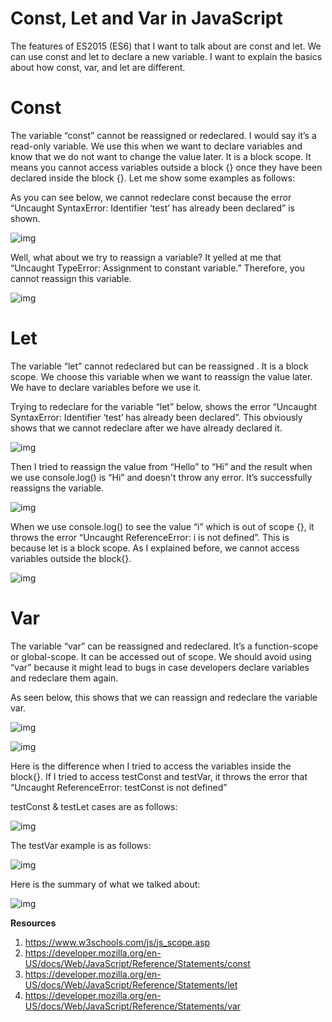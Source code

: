 # Const, Let and Var in JavaScript

The features of ES2015 (ES6) that I want to talk about are const and let. We can use const and let to declare a new variable. I want to explain the basics about how const, var, and let are different.

# **Const**

The variable “const” cannot be reassigned or redeclared. I would say it’s a read-only variable. We use this when we want to declare variables and know that we do not want to change the value later. It is a block scope. It means you cannot access variables outside a block {} once they have been declared inside the block {}. Let me show some examples as follows:

As you can see below, we cannot redeclare const because the error “Uncaught SyntaxError: Identifier ‘test’ has already been declared” is shown.

![img](https://miro.medium.com/max/700/1*mIjWsglkGdKS5zcUpGxdXw.png)

Well, what about we try to reassign a variable? It yelled at me that “Uncaught TypeError: Assignment to constant variable.” Therefore, you cannot reassign this variable.

![img](https://miro.medium.com/max/700/1*98qVZTZ0s6sSuhpzWgzCGQ.png)

# **Let**

The variable “let” cannot redeclared but can be reassigned . It is a block scope. We choose this variable when we want to reassign the value later. We have to declare variables before we use it.

Trying to redeclare for the variable “let” below, shows the error “Uncaught SyntaxError: Identifier ‘test’ has already been declared”. This obviously shows that we cannot redeclare after we have already declared it.

![img](https://miro.medium.com/max/700/1*3XV_ZhnKZx43ZPHojVlwow.png)

Then I tried to reassign the value from “Hello” to “Hi” and the result when we use console.log() is “Hi” and doesn't throw any error. It’s successfully reassigns the variable.

![img](https://miro.medium.com/max/692/1*caP9myvUAibQQBoi0Q5r-w.png)

When we use console.log() to see the value “i” which is out of scope {}, it throws the error “Uncaught ReferenceError: i is not defined”. This is because let is a block scope. As I explained before, we cannot access variables outside the block{}.

![img](https://miro.medium.com/max/700/1*fUaicheO7qU79xVCZz3seg.png)

# **Var**

The variable “var” can be reassigned and redeclared. It’s a function-scope or global-scope. It can be accessed out of scope. We should avoid using “var” because it might lead to bugs in case developers declare variables and redeclare them again.

As seen below, this shows that we can reassign and redeclare the variable var.

![img](https://miro.medium.com/max/636/1*ipMgiTUDtqqkwE79TX1ehA.png)

![img](https://miro.medium.com/max/650/1*gNpuICjPh4wJDUhZH5S8CA.png)

Here is the difference when I tried to access the variables inside the block{}. If I tried to access testConst and testVar, it throws the error that “Uncaught ReferenceError: testConst is not defined”

testConst & testLet cases are as follows:

![img](https://miro.medium.com/max/700/1*_vUYfcUSYjXN-Pn7wySx4A.png)

The testVar example is as follows:

![img](https://miro.medium.com/max/700/1*zb2ZR2_OuloeOI0zNMwLmg.png)

Here is the summary of what we talked about:

![img](https://miro.medium.com/max/700/1*nTUEXjpwXFb7dOAabSDZPg.png)

**Resources**

1. https://www.w3schools.com/js/js_scope.asp
2. https://developer.mozilla.org/en-US/docs/Web/JavaScript/Reference/Statements/const
3. https://developer.mozilla.org/en-US/docs/Web/JavaScript/Reference/Statements/let
4. https://developer.mozilla.org/en-US/docs/Web/JavaScript/Reference/Statements/var